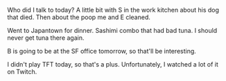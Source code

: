 Who did I talk to today? A little bit with S in the work kitchen about his dog that died. Then about the poop me and E cleaned.

Went to Japantown for dinner. Sashimi combo that had bad tuna. I should never get tuna there again.

B is going to be at the SF office tomorrow, so that'll be interesting.

I didn't play TFT today, so that's a plus. Unfortunately, I watched a lot of it on Twitch.
